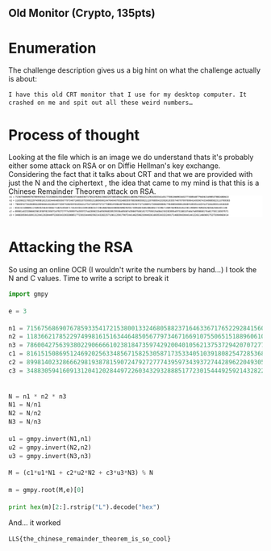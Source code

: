 ## Old Monitor (Crypto, 135pts)  
# Enumeration
The challenge description gives us a big hint on what the challenge actually is about:

```
I have this old CRT monitor that I use for my desktop computer. It crashed on me and spit out all these weird numbers…
```
# Process of thought
Looking at the file which is an image we do understand thats it's probably either some attack on RSA or on Diffie Hellman's key exchange. Considering the fact that it talks about CRT and that we are provided with just the N and the ciphertext , the idea that came to my mind is that this is a Chinese Remainder Theorem attack on RSA.
![](old_monitor.png)

# Attacking the RSA
So using an online OCR (I wouldn't write the numbers by hand...) I took the N and C values.
Time to write a script to break it
```python
import gmpy

e = 3

n1 = 7156756869076785933541721538001332468058823716463367176522928415602207483494410804148006276542112924303341451770810669016327730854877940615498537882480613 
n2 = 11836621785229749981615163446485056779734671669107550651518896061047640407932488359788368655821120768954153926193557467079978964149306743349885823110789383 
n3 = 7860042756393802290666610238184735974292004010562137537294207072770895340863879606654646472733984175066809691749398560891393841950513254137326295011918329 
c1 = 816151508695124692025633485671582530587173533405103918082547285368266333808269829205740958345854863854731967136976590635352281190694769505260562565301138 
c2 = 8998140232866629819387815907247927277743959734393727442896220493056828525538465067439667506161727590154084150282859497318610746474659806170461730118307571 
c3 = 3488305941609131204120284497226034329328885177230154449259214328225710811259179072441462596230940261693534332200171468394304414412261146069175272094960414 


N = n1 * n2 * n3
N1 = N/n1
N2 = N/n2
N3 = N/n3

u1 = gmpy.invert(N1,n1)
u2 = gmpy.invert(N2,n2)
u3 = gmpy.invert(N3,n3)

M = (c1*u1*N1 + c2*u2*N2 + c3*u3*N3) % N

m = gmpy.root(M,e)[0]

print hex(m)[2:].rstrip("L").decode("hex")
```

And... it worked

```LLS{the_chinese_remainder_theorem_is_so_cool}```

